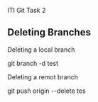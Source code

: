 ITI Git Task 2

## Deleting Branches


Deleting a local branch

git branch -d test


Deleting a remot branch

git push origin --delete tes
